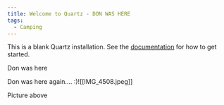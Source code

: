 ```yaml
---
title: Welcome to Quartz - DON WAS HERE
tags:
  - Camping
---
```


This is a blank Quartz installation.
See the [documentation](https://quartz.jzhao.xyz) for how to get started.

Don was here

Don was here again.... :)![[IMG_4508.jpeg]]

Picture above